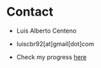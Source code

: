 # Contact

- Luis Alberto Centeno
- luiscbr92[at]gmail[dot]com

- Check my progress [here](http://uhunt.felix-halim.net/id/785886)
